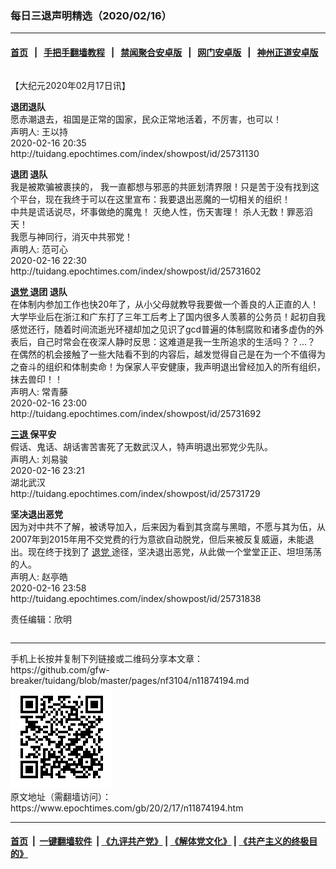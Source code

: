 ### 每日三退声明精选（2020/02/16）
------------------------

#### [首页](https://github.com/gfw-breaker/banned-news1/blob/master/README.md) &nbsp;&nbsp;|&nbsp;&nbsp; [手把手翻墙教程](https://github.com/gfw-breaker/guides/wiki) &nbsp;&nbsp;|&nbsp;&nbsp; [禁闻聚合安卓版](https://github.com/gfw-breaker/bn-android) &nbsp;&nbsp;|&nbsp;&nbsp; [网门安卓版](https://github.com/oGate2/oGate) &nbsp;&nbsp;|&nbsp;&nbsp; [神州正道安卓版](https://github.com/SzzdOgate/update) 



<div class="column" id="artbody" itemprop="articleBody">
 <!-- article content begin -->
 <p>
  【大纪元2020年02月17日讯】
 </p>
 <p>
  <strong>
   退团退队
  </strong>
  <br/>
  愿赤潮退去，祖国是正常的国家，民众正常地活着，不厉害，也可以！
  <br/>
  声明人: 王以持
  <br/>
  2020-02-16 20:35
  <br/>
  http://tuidang.epochtimes.com/index/showpost/id/25731130
 </p>
 <p>
  <strong>
   退团 退队
  </strong>
  <br/>
  我是被欺骗被裹挟的， 我一直都想与邪恶的共匪划清界限！只是苦于没有找到这个平台，现在我终于可以在这里宣布：我要退出恶魔的一切相关的组织！
  <br/>
  中共是谎话说尽，坏事做绝的魔鬼！ 灭绝人性，伤天害理！ 杀人无数！罪恶滔天！
  <br/>
  我愿与神同行，消灭中共邪党！
  <br/>
  声明人: 范可心
  <br/>
  2020-02-16 22:30
  <br/>
  http://tuidang.epochtimes.com/index/showpost/id/25731602
 </p>
 <p>
  <strong>
   <a href="https://www.epochtimes.com/gb/tag/%E9%80%80%E5%85%9A.html">
    退党
   </a>
   退团 退队
  </strong>
  <br/>
  在体制内参加工作也快20年了，从小父母就教导我要做一个善良的人正直的人！大学毕业后在浙江和广东打了三年工后考上了国内很多人羡慕的公务员！起初自我感觉还行，随着时间流逝光环褪却加之见识了gcd普遍的体制腐败和诸多虚伪的外表后，自己时常会在夜深人静时反思：这难道是我一生所追求的生活吗？？…？ 在偶然的机会接触了一些大陆看不到的内容后，越发觉得自己是在为一个不值得为之奋斗的组织和体制卖命！为保家人平安健康，我声明退出曾经加入的所有组织，抹去兽印！！
  <br/>
  声明人: 常青藤
  <br/>
  2020-02-16 23:00
  <br/>
  http://tuidang.epochtimes.com/index/showpost/id/25731692
 </p>
 <p>
  <strong>
   <a href="https://www.epochtimes.com/gb/tag/%E4%B8%89%E9%80%80.html">
    三退
   </a>
   保平安
  </strong>
  <br/>
  假话、鬼话、胡话害苦害死了无数武汉人，特声明退出邪党少先队。
  <br/>
  声明人: 刘易骏
  <br/>
  2020-02-16 23:21
  <br/>
  湖北武汉
  <br/>
  http://tuidang.epochtimes.com/index/showpost/id/25731729
 </p>
 <p>
  <strong>
   坚决退出恶党
   <br/>
  </strong>
  因为对中共不了解，被诱导加入，后来因为看到其贪腐与黑暗，不愿与其为伍，从2007年到2015年用不交党费的行为意欲自动脱党，但后来被反复威逼，未能退出。现在终于找到了
  <a href="https://www.epochtimes.com/gb/tag/%E9%80%80%E5%85%9A.html">
   退党
  </a>
  途径，坚决退出恶党，从此做一个堂堂正正、坦坦荡荡的人。
  <br/>
  声明人: 赵亭皓
  <br/>
  2020-02-16 23:58
  <br/>
  http://tuidang.epochtimes.com/index/showpost/id/25731838
 </p>
 <p>
  责任编辑：欣明
 </p>
 <!-- article content end -->
 <div id="below_article_ad">
  <div id="below_article_ad_inner">
  </div>
 </div>
</div>

<hr/>
手机上长按并复制下列链接或二维码分享本文章：<br/>
https://github.com/gfw-breaker/tuidang/blob/master/pages/nf3104/n11874194.md <br/>
<a href='https://github.com/gfw-breaker/tuidang/blob/master/pages/nf3104/n11874194.md'><img src='https://github.com/gfw-breaker/tuidang/blob/master/pages/nf3104/n11874194.md.png'/></a> <br/>
原文地址（需翻墙访问）：https://www.epochtimes.com/gb/20/2/17/n11874194.htm


------------------------
#### [首页](https://github.com/gfw-breaker/banned-news/blob/master/README.md) &nbsp;|&nbsp; [一键翻墙软件](https://github.com/gfw-breaker/nogfw/blob/master/README.md) &nbsp;| [《九评共产党》](https://github.com/gfw-breaker/9ping.md/blob/master/README.md#九评之一评共产党是什么) | [《解体党文化》](https://github.com/gfw-breaker/jtdwh.md/blob/master/README.md) | [《共产主义的终极目的》](https://github.com/gfw-breaker/gczydzjmd.md/blob/master/README.md)


<img src='http://gfw-breaker.win/tuidang/pages/nf3104/n11874194.md' width='0px' height='0px'/>
